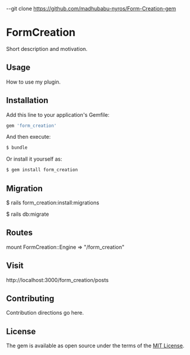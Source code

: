 --git clone https://github.com/madhubabu-nyros/Form-Creation-gem

# FormCreation
Short description and motivation.

## Usage
How to use my plugin.

## Installation
Add this line to your application's Gemfile:

```ruby
gem 'form_creation'
```

And then execute:
```bash
$ bundle
```

Or install it yourself as:
```bash
$ gem install form_creation
```
## Migration
$ rails form_creation:install:migrations

$ rails db:migrate

## Routes
mount FormCreation::Engine => "/form_creation"

## Visit
http://localhost:3000/form_creation/posts

## Contributing
Contribution directions go here.

## License
The gem is available as open source under the terms of the [MIT License](https://opensource.org/licenses/MIT).
